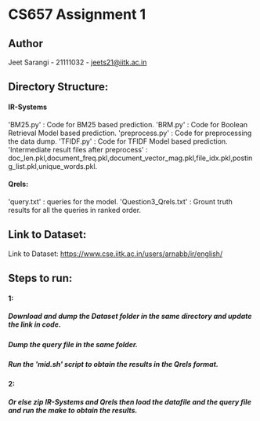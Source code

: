 #                                  CS657 Assignment 1
## Author
Jeet Sarangi - 21111032 - jeets21@iitk.ac.in <br>


## Directory Structure:
#### IR-Systems
'BM25.py' : Code for BM25 based prediction.
'BRM.py' : Code for Boolean Retrieval Model based prediction.
'preprocess.py' : Code for preprocessing the data dump.
'TFIDF.py' : Code for TFIDF Model based prediction. 
'Intermediate result files after preprocess' : doc_len.pkl,document_freq.pkl,document_vector_mag.pkl,file_idx.pkl,posting_list.pkl,unique_words.pkl.
#### Qrels:
'query.txt' : queries for the model.
'Question3_Qrels.txt' : Grount truth results for all the queries in ranked order.
## Link to Dataset:
Link to Dataset: https://www.cse.iitk.ac.in/users/arnabb/ir/english/

## Steps to run:
#### 1:
##### Download and dump the Dataset folder in the same directory and update the link in code.<br>
##### Dump the query file in the same folder.<br>
##### Run the 'mid.sh' script to obtain the results in the Qrels format.
#### 2:
##### Or else zip IR-Systems and Qrels then load the datafile and the query file and run the make to obtain the results.

